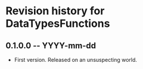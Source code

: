 # Revision history for DataTypesFunctions

## 0.1.0.0 -- YYYY-mm-dd

* First version. Released on an unsuspecting world.

